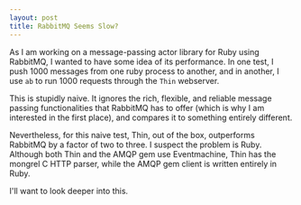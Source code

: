 ```yaml
---
layout: post
title: RabbitMQ Seems Slow?
---
```


As I am working on a message-passing actor library for Ruby using
RabbitMQ, I wanted to have some idea of its performance. In one test,
I push 1000 messages from one ruby process to another, and in another,
I use `ab` to run 1000 requests through the `Thin` webserver.

This is stupidly naive. It ignores the rich, flexible, and reliable
message passing functionalities that RabbitMQ has to offer (which is
why I am interested in the first place), and compares it to something
entirely different. 

Nevertheless, for this naive test, Thin, out of the box, outperforms
RabbitMQ by a factor of two to three. I suspect the problem is
Ruby. Although both Thin and the AMQP gem use Eventmachine, Thin has
the mongrel C HTTP parser, while the AMQP gem client is written
entirely in Ruby.

I'll want to look deeper into this.
